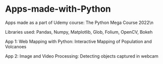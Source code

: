 # Apps-made-with-Python
Apps made as a part of Udemy course: The Python Mega Course 2022\n

Libraries used: Pandas, Numpy, Matplotlib, Glob, Folium, OpenCV, Bokeh



App 1: Web Mapping with Python: Interactive Mapping of Population and Volcanoes

App 2: Image and Video Processing: Detecting objects captured in webcam
